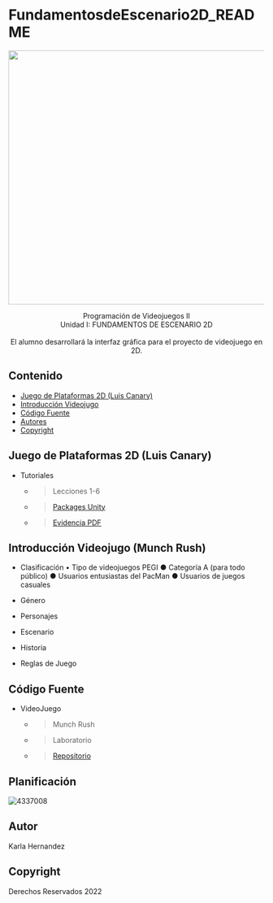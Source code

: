 # FundamentosdeEscenario2D_README
<p align="center">
    <img src="https://nivelgamer.com/wp-content/uploads/2016/09/featured-10.jpg" alt="Logo" width=1400 height=500>

  <p align="center">
    Programación de Videojuegos II
    <br>
    Unidad I: FUNDAMENTOS DE ESCENARIO 2D
    <br>
    <br>
    El alumno desarrollará la interfaz gráfica para el proyecto de videojuego en 2D.
    <br>
</p>


## Contenido
- [Juego de Plataformas 2D (Luis Canary)](#Tutotiales)
- [Introducción Videojugo](#introducción)
- [Código Fuente](#código-fuente)
- [Autores](#autores)
- [Copyright](#copyright)

## Juego de Plataformas 2D (Luis Canary)
* Tutoriales
  * > Lecciones 1-6
  * > <a href= "https://drive.google.com/drive/folders/1k06Cp22MZQSk5lEyx7JTrqco6aUr-Mgk?usp=sharing">Packages Unity</a>
  * > <a href= "https://drive.google.com/drive/folders/1i_XhSCDGK-9TRbX0tqHLyRPEXFPUvHHL?usp=sharing">Evidencia PDF</a>


## Introducción Videojugo (Munch Rush)


- Clasificación
• Tipo de videojuegos PEGI
● Categoría A (para todo público)
● Usuarios entusiastas del PacMan 
● Usuarios de juegos casuales

- Género 


- Personajes


- Escenario


- Historia


- Reglas de Juego


## Código Fuente

* VideoJuego
  * > Munch Rush
  * > Laboratorio
  * > <a href= " ">Repositorio</a>
## Planificación

![4337008]( )

## Autor
Karla Hernandez
## Copyright
Derechos Reservados 2022
